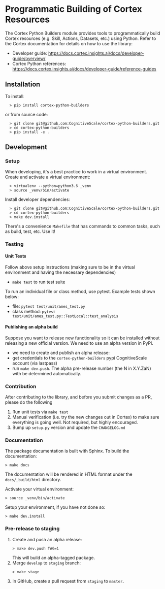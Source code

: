 # Programmatic Building of Cortex Resources

The Cortex Python Builders module provides tools to programmatically build Cortex resources (e.g. Skill, Actions, Datasets, etc.) using Python.
Refer to the Cortex documentation for details on how to use the library: 

- Developer guide: https://docs.cortex.insights.ai/docs/developer-guide/overview/
- Cortex Python references: https://docs.cortex.insights.ai/docs/developer-guide/reference-guides


## Installation

To install: 
```
  > pip install cortex-python-builders
```

or from source code:
```
  > git clone git@github.com:CognitiveScale/cortex-python-builders.git
  > cd cortex-python-builders
  > pip install -e .
```

## Development 

### Setup

When developing, it's a best practice to work in a virtual environment. Create and activate a virtual environment:
```
  > virtualenv --python=python3.6 _venv
  > source _venv/bin/activate
```

Install developer dependencies:

```
  > git clone git@github.com:CognitiveScale/cortex-python-builders.git
  > cd cortex-python-builders
  > make dev.install
```

There's a convenience `Makefile` that has commands to common tasks, such as build, test, etc. Use it!

### Testing

#### Unit Tests

Follow above setup instructions (making sure to be in the virtual environment and having the necessary dependencies)

- `make test` to run test suite

To run an individual file or class method, use pytest. Example tests shown below:

- file: `pytest test/unit/ames_test.py` 
- class method: `pytest test/unit/ames_test.py::TestLocal::test_analysis`

#### Publishing an alpha build

Suppose you want to release new functionality so it can be installed without releasing a new official version. We need to use an alpha version in PyPi.

- we need to create and publish an alpha release:
- get credentials to the `cortex-python-builders` pypi CognitiveScale account (via lastpass)
- run `make dev.push`. The alpha pre-release number (the N in X.Y.ZaN) with be determined automatically.

### Contribution 

After contributing to the library, and before you submit changes as a PR, please do the following

1. Run unit tests via `make test`
2. Manual verification (i.e. try the new changes out in Cortex) to make sure everything is going well. Not required, but highly encouraged.
3. Bump up `setup.py` version and update the `CHANGELOG.md` 

### Documentation

The package documentation is built with Sphinx. To build the documentation:

```
> make docs
```
The documentation will be rendered in HTML format under the `docs/_build/html` directory.

Activate your virtual environment:
```
> source _venv/bin/activate
```

Setup your environment, if you have not done so:
```
> make dev.install 
```

### Pre-release to staging

1. Create and push an alpha release:
    ```
    > make dev.push TAG=1
    ```
    This will build an alpha-tagged package.
2. Merge `develop` to `staging` branch:
    ```
    > make stage
    ```
3. In GitHub, create a pull request from `staging` to `master`.
